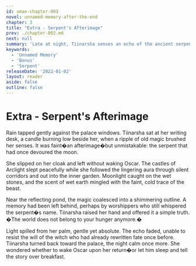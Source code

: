 ```yaml
---
id: umae-chapter-003
novel: unnamed-memory-after-the-end
chapter: 3
title: "Extra - Serpent's Afterimage"
prev: ./chapter-002.md
next: null
summary: 'Late at night, Tiinarsha senses an echo of the ancient serpent she once defeated and investigates whether a remnant still lingers.'
keywords:
  - 'Unnamed Memory'
  - 'Bonus'
  - 'Serpent'
releaseDate: '2022-01-02'
layout: reader
aside: false
outline: false
---
```


# Extra - Serpent's Afterimage

Rain tapped gently against the palace windows. Tiinarsha sat at her writing desk, a candle burning low beside her, when a ripple of old magic brushed her senses. It was faint�an afterimage�but unmistakable: the serpent that had once devoured the moon.

She slipped on her cloak and left without waking Oscar. The castles of Arclight slept peacefully while she followed the lingering aura through silent corridors and out into the inner garden. Moonlight caught on the wet stones, and the scent of wet earth mingled with the faint, cold trace of the beast.

Near the reflecting pond, the magic coalesced into a shimmering outline. A memory had been left behind, perhaps by worshippers who still whispered the serpent�s name. Tiinarsha raised her hand and offered it a simple truth. �The world does not belong to your hunger anymore.�

Light spilled from her palm, gentle yet absolute. The echo faded, unable to resist the will of the witch who had already rewritten fate once before. Tiinarsha turned back toward the palace, the night calm once more. She wondered whether to wake Oscar upon her return�or let him sleep and tell the story over breakfast.
